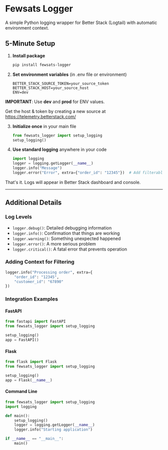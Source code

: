 # Fewsats Logger

A simple Python logging wrapper for Better Stack (Logtail) with automatic environment context.

## 5-Minute Setup

1. **Install package**
   ```bash
   pip install fewsats-logger
   ```

2. **Set environment variables** (in .env file or environment)
   ```
   BETTER_STACK_SOURCE_TOKEN=your_source_token
   BETTER_STACK_HOST=your_source_host
   ENV=dev
   ```

**IMPORTANT**: Use **dev** and **prod** for ENV values.

Get the host & token by creating a new source at https://telemetry.betterstack.com/

3. **Initialize once** in your main file
   ```python
   from fewsats_logger import setup_logging
   setup_logging()
   ```

4. **Use standard logging** anywhere in your code
   ```python
   import logging
   logger = logging.getLogger(__name__)
   logger.info("Message")
   logger.error("Error", extra={"order_id": "12345"})  # Add filterable fields
   ```

That's it. Logs will appear in Better Stack dashboard and console.

---

## Additional Details

### Log Levels

- `logger.debug()`: Detailed debugging information
- `logger.info()`: Confirmation that things are working
- `logger.warning()`: Something unexpected happened
- `logger.error()`: A more serious problem
- `logger.critical()`: A fatal error that prevents operation

### Adding Context for Filtering

```python
logger.info("Processing order", extra={
    "order_id": "12345",
    "customer_id": "67890"
})
```

### Integration Examples

#### FastAPI

```python
from fastapi import FastAPI
from fewsats_logger import setup_logging

setup_logging()
app = FastAPI()
```

#### Flask

```python
from flask import Flask
from fewsats_logger import setup_logging

setup_logging()
app = Flask(__name__)
```

#### Command Line

```python
from fewsats_logger import setup_logging
import logging

def main():
    setup_logging()
    logger = logging.getLogger(__name__)
    logger.info("Starting application")

if __name__ == "__main__":
    main()